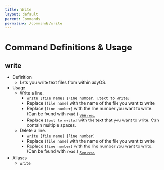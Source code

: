 ```yaml
---
title: Write
layout: default
parent: Commands
permalink: /commands/write
---
```


# Command Definitions & Usage

## write

- Definition
  - Lets you write text files from within adyOS.
- Usage
  - Write a line.
    - `write [file name] [line number] [text to write]`
    - Replace `[file name]` with the name of the file you want to write
    - Replace `[line number]` with the line number you want to write. (Can be found with `read`.) <sub>[See `read`.](https://ady.tomcat.sh/commands/read)</sub>
    - Replace `[text to write]` with the text that you want to write. Can contain multiple spaces.
  - Delete a line.
    - `write [file name] [line number]`
    - Replace `[file name]` with the name of the file you want to write
    - Replace `[line number]` with the line number you want to write. (Can be found with `read`.) <sub>[See `read`.](https://ady.tomcat.sh/commands/read)</sub>
- Aliases
  - `write`
